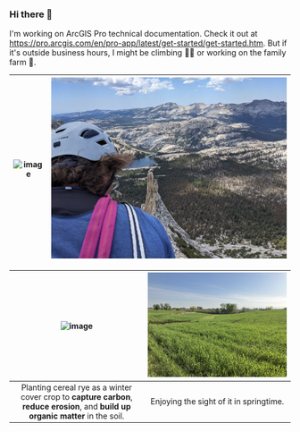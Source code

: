 ### Hi there 👋

I'm working on ArcGIS Pro technical documentation. Check it out at https://pro.arcgis.com/en/pro-app/latest/get-started/get-started.htm. But if it's outside business hours, I might be climbing 🧗‍♂️ or working on the family farm 🚜.

| ![image](https://github.com/rgarrity/rgarrity/assets/7049342/bf38bf4b-1277-427d-a68f-8d587ecaaedf) | ![image](https://github.com/rgarrity/rgarrity/blob/main/cathedral-peak.jpg) |
| :---: | :---: |

| ![image](https://github.com/rgarrity/rgarrity/blob/main/planting-rye-nov-2022.GIF) | ![image](https://github.com/rgarrity/rgarrity/blob/main/cereal-rye-cover-crop.jpg) |
| :---: | :---: |
| Planting cereal rye as a winter cover crop to **capture carbon**, **reduce erosion**, and **build up organic matter** in the soil. | Enjoying the sight of it in springtime. |
